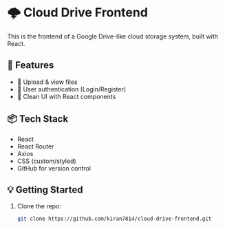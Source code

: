 # 🌩️ Cloud Drive Frontend

This is the frontend of a Google Drive-like cloud storage system, built with React.

## 🚀 Features

- 📁 Upload & view files
- 🔐 User authentication (Login/Register)
- 🎨 Clean UI with React components

## 📦 Tech Stack

- React
- React Router
- Axios
- CSS (custom/styled)
- GitHub for version control

## 💡 Getting Started

1. Clone the repo:
   ```bash
   git clone https://github.com/kiran7814/cloud-drive-frontend.git
